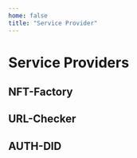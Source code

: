 ```yaml
---
home: false
title: "Service Provider"
---
```


# Service Providers

## NFT-Factory

## URL-Checker

## AUTH-DID


